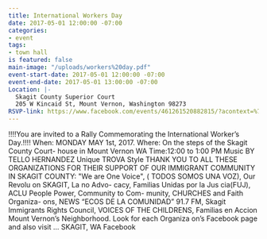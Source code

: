```yaml
---
title: International Workers Day
date: 2017-05-01 12:00:00 -07:00
categories:
- event
tags:
- town hall
is featured: false
main-image: "/uploads/workers%20day.pdf"
event-start-date: 2017-05-01 12:00:00 -07:00
event-end-date: 2017-05-01 13:00:00 -07:00
Location: |-
  Skagit County Superior Court
  205 W Kincaid St, Mount Vernon, Washington 98273
RSVP-link: https://www.facebook.com/events/461261520882815/?acontext=%7B%22ref%22%3A%224%22%2C%22feed_story_type%22%3A%22370%22%2C%22action_history%22%3A%22null%22%7D
---
```


!!!!You are invited to a Rally Commemorating the International Worker’s Day.!!!!
When: MONDAY MAY 1st,
2017.
Where: On the steps of
the Skagit County Court-
house in Mount Vernon WA
Time:12:00 to 1:00 PM
Music BY TELLO HERNANDEZ
   Unique TROVA Style
THANK YOU TO ALL THESE ORGANIZATIONS FOR THEIR SUPPORT OF OUR IMMIGRANT COMMUNITY IN SKAGIT COUNTY:
"We are One Voice", ( TODOS SOMOS UNA VOZ), Our Revolu on SKAGIT, La no Advo- cacy, Familias Unidas por la Jus cia(FUJ), ACLU People Power, Community to Com- munity, CHURCHES and Faith Organiza-  ons, NEWS “ECOS DE LA COMUNIDAD” 91.7 FM, Skagit Immigrants Rights Council, VOICES OF THE CHILDRENS, Familias en Accion Mount Vernon’s Neighborhood. Look for each Organiza on’s Facebook page and also visit ...
SKAGIT, WA Facebook